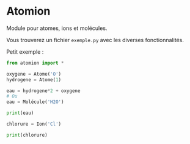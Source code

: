 # Atomion

Module pour atomes, ions et molécules.

Vous trouverez un fichier `exemple.py` avec les diverses fonctionnalités.  
  
Petit exemple :
```python
from atomion import *

oxygene = Atome('O')
hydrogene = Atome(1)

eau = hydrogene*2 + oxygene
# Ou
eau = Molécule('H2O')

print(eau)

chlorure = Ion('Cl')

print(chlorure)
```